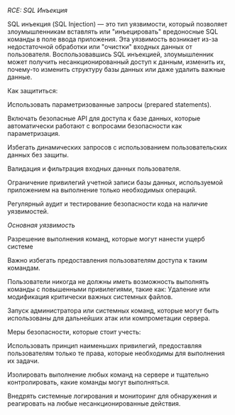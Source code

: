 *RCE: SQL Инъекция*


SQL инъекция (SQL Injection) — это тип уязвимости, который позволяет злоумышленникам вставлять или "инъецировать" вредоносные SQL команды в поле ввода приложения. Эта уязвимость возникает из-за недостаточной обработки или "очистки" входных данных от пользователя. Воспользовавшись SQL инъекцией, злоумышленник может получить несанкционированный доступ к данным, изменить их, почему-то изменить структуру базы данных или даже удалить важные данные.


Как защититься:

Использовать параметризованные запросы (prepared statements).

Включать безопасные API для доступа к базе данных, которые автоматически работают с вопросами безопасности как параметризация.

Избегать динамических запросов с использованием пользовательских данных без защиты.

Валидация и фильтрация входных данных пользователя.

Ограничение привилегий учетной записи базы данных, используемой приложением на выполнение только необходимых операций.

Регулярный аудит и тестирование безопасности кода на наличие уязвимостей.


*Основная уязвимость*


Разрешение выполнения команд, которые могут нанести ущерб системе

Важно избегать предоставления пользователям доступа к таким командам.

Пользователи никогда не должны иметь возможность выполнять команды с повышенными привилегиями, такие как:
Удаление или модификация критически важных системных файлов.

Запуск администратора или системных команд, которые могут быть использованы для дальнейших атак или компрометации сервера.

Меры безопасности, которые стоит учесть:

Использовать принцип наименьших привилегий, предоставляя пользователям только те права, которые необходимы для выполнения их задачи.

Изолировать выполнение любых команд на сервере и тщательно контролировать, какие команды могут выполняться.

Внедрять системные логирования и мониторинг для обнаружения и реагировать на любые несанкционированные действия.

